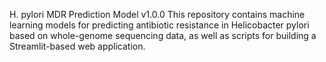 H. pylori MDR Prediction Model v1.0.0
This repository contains machine learning models for predicting antibiotic resistance in Helicobacter pylori based on whole-genome sequencing data, as well as scripts for building a Streamlit-based web application.
